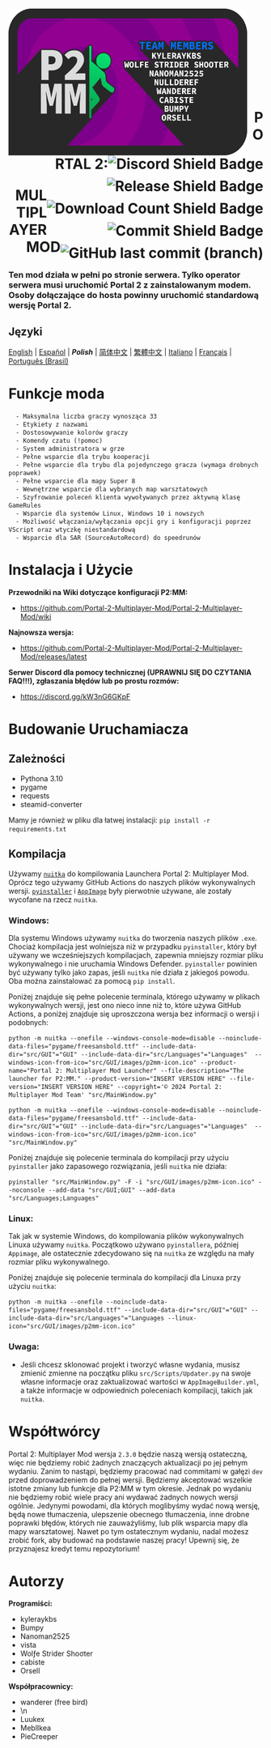 <h1>
  <img src="https://github.com/Portal-2-Multiplayer-Mod/P2MM-ART/blob/e56d8c209eb3f143bb0607dc1e59730e517ecca6/Banners/P2MMBannerREADME.png?raw=true" alt="P2MMBannerREADME" width="472" height="290" align="left">
  <a href="https://discord.gg/nXRygGNxyK" target="_blank">
      <img src="https://img.shields.io/discord/839651379034193920?color=blue&label=Discord%20Users&style=for-the-badge&logo=discord&logoWidth=20"
              alt="Discord Shield Badge" style="margin-bottom: 10px;" align="right">
  </a>
  <br>
  <a href="https://github.com/Portal-2-Multiplayer-Mod/Portal-2-Multiplayer-Mod/releases/latest">
      <img src="https://img.shields.io/github/release-date/Portal-2-Multiplayer-Mod/Portal-2-Multiplayer-Mod?color=red&label=Latest%20Release&style=for-the-badge"
              alt="Release Shield Badge" style="margin-bottom: 10px;" align="right">
  </a>
  <br>
  <img src="https://img.shields.io/github/downloads/Portal-2-Multiplayer-Mod/Portal-2-Multiplayer-Mod/total?style=for-the-badge&label=TOTAL%20DOWNLOAD%20COUNT"
          alt="Download Count Shield Badge" style="margin-bottom: 10px;" align="right">
  </a>
  <br>
  <a href="https://github.com/Portal-2-Multiplayer-Mod/Portal-2-Multiplayer-Mod/commits/main">
      <img src="https://img.shields.io/github/last-commit/Portal-2-Multiplayer-Mod/Portal-2-Multiplayer-Mod?label=LAST%20COMMIT%20(MAIN)&style=for-the-badge"
              alt="Commit Shield Badge" style="margin-bottom: 10px;" align="right">
  </a>
  <br>
  <a href="https://github.com/Portal-2-Multiplayer-Mod/Portal-2-Multiplayer-Mod/commits/dev">
      <img src="https://img.shields.io/github/last-commit/Portal-2-Multiplayer-Mod/Portal-2-Multiplayer-Mod/dev?style=for-the-badge&label=LAST%20COMMIT%20(DEV)&color=%2334a5eb"
              alt="GitHub last commit (branch)" align="right">
  </a>
  <br>
  <p align="right">PORTAL 2:</p>
  <p align="right">MULTIPLAYER MOD</p>
</h1>

### Ten mod działa w pełni po stronie serwera. Tylko operator serwera musi uruchomić Portal 2 z zainstalowanym modem. Osoby dołączające do hosta powinny uruchomić standardową wersję Portal 2.

## Języki

[English](README.md) | [Español](README.es.md) | **_Polish_** | [简体中文](README.zh-CN.md) | [繁體中文](README.zh-TW.md) | [Italiano](README.it.md) | [Français](README.fr.md) | [Português (Brasil)](README.pt_BR.md)

# Funkcje moda

```
  - Maksymalna liczba graczy wynosząca 33
  - Etykiety z nazwami
  - Dostosowywanie kolorów graczy
  - Komendy czatu (!pomoc)
  - System administratora w grze
  - Pełne wsparcie dla trybu kooperacji
  - Pełne wsparcie dla trybu dla pojedynczego gracza (wymaga drobnych poprawek)
  - Pełne wsparcie dla mapy Super 8
  - Wewnętrzne wsparcie dla wybranych map warsztatowych
  - Szyfrowanie poleceń klienta wywoływanych przez aktywną klasę GameRules
  - Wsparcie dla systemów Linux, Windows 10 i nowszych
  - Możliwość włączania/wyłączania opcji gry i konfiguracji poprzez VScript oraz wtyczkę niestandardową
  - Wsparcie dla SAR (SourceAutoRecord) do speedrunów
```

# Instalacja i Użycie

**Przewodniki na Wiki dotyczące konfiguracji P2:MM:**

- <https://github.com/Portal-2-Multiplayer-Mod/Portal-2-Multiplayer-Mod/wiki>

**Najnowsza wersja:**

- <https://github.com/Portal-2-Multiplayer-Mod/Portal-2-Multiplayer-Mod/releases/latest>

**Serwer Discord dla pomocy technicznej (UPRAWNIJ SIĘ DO CZYTANIA FAQ!!!), zgłaszania błędów lub po prostu rozmów:**

- <https://discord.gg/kW3nG6GKpF>

# Budowanie Uruchamiacza

## Zależności

- Pythona 3.10
- pygame
- requests
- steamid-converter

Mamy je również w pliku dla łatwej instalacji: `pip install -r requirements.txt`

## Kompilacja

Używamy [`nuitka`](https://nuitka.net/) do kompilowania Launchera Portal 2: Multiplayer Mod. Oprócz tego używamy GitHub Actions do naszych plików wykonywalnych wersji. [`pyinstaller`](https://pypi.org/project/pyinstaller/) i [`AppImage`](https://appimage.org/) były pierwotnie używane, ale zostały wycofane na rzecz `nuitka`.

### Windows:

Dla systemu Windows używamy `nuitka` do tworzenia naszych plików `.exe`. Chociaż kompilacja jest wolniejsza niż w przypadku `pyinstaller`, który był używany we wcześniejszych kompilacjach, zapewnia mniejszy rozmiar pliku wykonywalnego i nie uruchamia Windows Defender. `pyinstaller` powinien być używany tylko jako zapas, jeśli `nuitka` nie działa z jakiegoś powodu. Oba można zainstalować za pomocą `pip install`.

Poniżej znajduje się pełne polecenie terminala, którego używamy w plikach wykonywalnych wersji, jest ono nieco inne niż to, które używa GitHub Actions, a poniżej znajduje się uproszczona wersja bez informacji o wersji i podobnych:

```shell
python -m nuitka --onefile --windows-console-mode=disable --noinclude-data-files="pygame/freesansbold.ttf" --include-data-dir="src/GUI"="GUI" --include-data-dir="src/Languages"="Languages"  --windows-icon-from-ico="src/GUI/images/p2mm-icon.ico" --product-name="Portal 2: Multiplayer Mod Launcher" --file-description="The launcher for P2:MM." --product-version="INSERT VERSION HERE" --file-version="INSERT VERSION HERE" --copyright='© 2024 Portal 2: Multiplayer Mod Team' "src/MainWindow.py"
```

```shell
python -m nuitka --onefile --windows-console-mode=disable --noinclude-data-files="pygame/freesansbold.ttf" --include-data-dir="src/GUI"="GUI" --include-data-dir="src/Languages"="Languages"  --windows-icon-from-ico="src/GUI/images/p2mm-icon.ico" "src/MainWindow.py"
```

Poniżej znajduje się polecenie terminala do kompilacji przy użyciu `pyinstaller` jako zapasowego rozwiązania, jeśli `nuitka` nie działa:

```shell
pyinstaller "src/MainWindow.py" -F -i "src/GUI/images/p2mm-icon.ico" --noconsole --add-data "src/GUI;GUI" --add-data "src/Languages;Languages"
```

### Linux:

Tak jak w systemie Windows, do kompilowania plików wykonywalnych Linuxa używamy `nuitka`. Początkowo używano `pyinstallera`, później `Appimage`, ale ostatecznie zdecydowano się na `nuitka` ze względu na mały rozmiar pliku wykonywalnego.

Poniżej znajduje się polecenie terminala do kompilacji dla Linuxa przy użyciu `nuitka`:

```shell
python -m nuitka --onefile --noinclude-data-files="pygame/freesansbold.ttf" --include-data-dir="src/GUI"="GUI" --include-data-dir="src/Languages"="Languages --linux-icon="src/GUI/images/p2mm-icon.ico"
```

### Uwaga:

- Jeśli chcesz sklonować projekt i tworzyć własne wydania, musisz zmienić zmienne na początku pliku `src/Scripts/Updater.py` na swoje własne informacje oraz zaktualizować wartości w `AppImageBuilder.yml`, a także informacje w odpowiednich poleceniach kompilacji, takich jak `nuitka`.

# Współtwórcy

Portal 2: Multiplayer Mod wersja `2.3.0` będzie naszą wersją ostateczną, więc nie będziemy robić żadnych znaczących aktualizacji po jej pełnym wydaniu. Zanim to nastąpi, będziemy pracować nad commitami w gałęzi `dev` przed doprowadzeniem do pełnej wersji. Będziemy akceptować wszelkie istotne zmiany lub funkcje dla P2:MM w tym okresie. Jednak po wydaniu nie będziemy robić wiele pracy ani wydawać żadnych nowych wersji ogólnie. Jedynymi powodami, dla których moglibyśmy wydać nową wersję, będą nowe tłumaczenia, ulepszenie obecnego tłumaczenia, inne drobne poprawki błędów, których nie zauważyliśmy, lub plik wsparcia mapy dla mapy warsztatowej. Nawet po tym ostatecznym wydaniu, nadal możesz zrobić fork, aby budować na podstawie naszej pracy! Upewnij się, że przyznajesz kredyt temu repozytorium!

# Autorzy

**Programiści:**

- kyleraykbs
- Bumpy
- Nanoman2525
- vista
- Wolƒe Strider Shoσter
- cabiste
- Orsell

**Współpracownicy:**

- wanderer (free bird)
- \n
- Luukex
- MeblIkea
- PieCreeper
